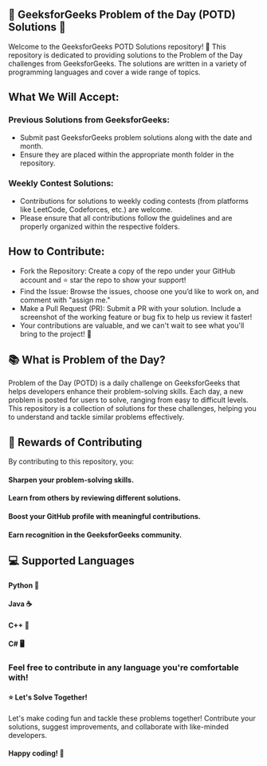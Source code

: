 ## 🌟 GeeksforGeeks Problem of the Day (POTD) Solutions 🌟

Welcome to the GeeksforGeeks POTD Solutions repository! 🎉 This repository is dedicated to providing solutions to the Problem of the Day challenges from GeeksforGeeks. The solutions are written in a variety of programming languages and cover a wide range of topics.


## What We Will Accept:
### Previous Solutions from GeeksforGeeks:
- Submit past GeeksforGeeks problem solutions along with the date and month.
- Ensure they are placed within the appropriate month folder in the repository.
### Weekly Contest Solutions:
- Contributions for solutions to weekly coding contests (from platforms like LeetCode, Codeforces, etc.) are welcome.
- Please ensure that all contributions follow the guidelines and are properly organized within the respective folders.

## How to Contribute:
- Fork the Repository: Create a copy of the repo under your GitHub account and ⭐ star the repo to show your support!
- Find the Issue: Browse the issues, choose one you’d like to work on, and comment with "assign me."
- Make a Pull Request (PR): Submit a PR with your solution. Include a screenshot of the working feature or bug fix to help us review it faster!
- Your contributions are valuable, and we can't wait to see what you'll bring to the project! 🎉


## 📚 What is Problem of the Day?

Problem of the Day (POTD) is a daily challenge on GeeksforGeeks that helps developers enhance their problem-solving skills. Each day, a new problem is posted for users to solve, ranging from easy to difficult levels. This repository is a collection of solutions for these challenges, helping you to understand and tackle similar problems effectively.

## 🏅 Rewards of Contributing

By contributing to this repository, you:

#### Sharpen your problem-solving skills.
#### Learn from others by reviewing different solutions.
#### Boost your GitHub profile with meaningful contributions.
#### Earn recognition in the GeeksforGeeks community.

## 💻 Supported Languages

#### Python 🐍
#### Java ☕
#### C++ 🔧
#### C# 🖥️

### Feel free to contribute in any language you're comfortable with!

#### ⭐ Let's Solve Together!

Let's make coding fun and tackle these problems together! Contribute your solutions, suggest improvements, and collaborate with like-minded developers.

#### Happy coding! 🚀
